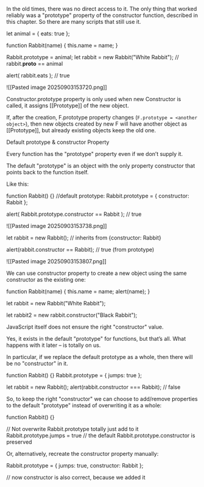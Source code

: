In the old times, there was no direct access to it. The only thing that worked reliably was a "prototype" property of the constructor function, described in this chapter. So there are many scripts that still use it.

let animal = {
  eats: true
};
 
function Rabbit(name) {
  this.name = name;
}
 
Rabbit.prototype = animal;
let rabbit = new Rabbit("White Rabbit"); //  rabbit.__proto__ == animal
 
alert( rabbit.eats ); // true

![[Pasted image 20250903153720.png]]

Constructor.prototype property is only used when new Constructor is called, it assigns [[Prototype]] of the new object.

If, after the creation, F.prototype property changes (`F.prototype = <another object>`), then new objects created by new F will have another object as [[Prototype]], but already existing objects keep the old one.

Default prototype & constructor Property

Every function has the "prototype" property even if we don’t supply it.

The default "prototype" is an object with the only property constructor that points back to the function itself.
 
Like this:
 
function Rabbit() {} //default prototype: Rabbit.prototype = { constructor: Rabbit };

alert( Rabbit.prototype.constructor == Rabbit ); // true

![[Pasted image 20250903153738.png]]

let rabbit = new Rabbit(); // inherits from {constructor: Rabbit}

alert(rabbit.constructor == Rabbit); // true (from prototype)

![[Pasted image 20250903153807.png]]

We can use constructor property to create a new object using the same constructor as the existing one:

function Rabbit(name) {
  this.name = name;
  alert(name);
}
 
let rabbit = new Rabbit("White Rabbit");
 
let rabbit2 = new rabbit.constructor("Black Rabbit");


JavaScript itself does not ensure the right "constructor" value.

Yes, it exists in the default "prototype" for functions, but that’s all. What happens with it later – is totally on us.
 
In particular, if we replace the default prototype as a whole, then there will be no "constructor" in it.
 
function Rabbit() {}
Rabbit.prototype = {
  jumps: true
};
 
let rabbit = new Rabbit();
alert(rabbit.constructor === Rabbit); // false

So, to keep the right "constructor" we can choose to add/remove properties to the default "prototype" instead of overwriting it as a whole:
 
function Rabbit() {}
 
// Not overwrite Rabbit.prototype totally just add to it
Rabbit.prototype.jumps = true
// the default Rabbit.prototype.constructor is preserved


Or, alternatively, recreate the constructor property manually:
 
Rabbit.prototype = {
  jumps: true,
  constructor: Rabbit
};
 
// now constructor is also correct, because we added it

